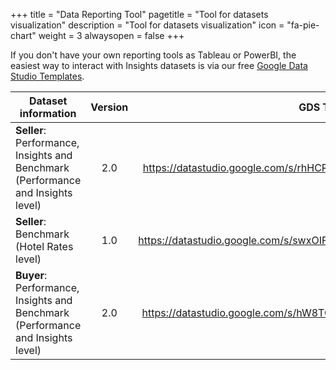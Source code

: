 +++
title = "Data Reporting Tool"
pagetitle = "Tool for datasets visualization"
description = "Tool for datasets visualization"
icon = "fa-pie-chart"
weight = 3
alwaysopen = false
+++


If you don't have your own reporting tools as Tableau or PowerBI, the easiest way to interact with Insights datasets is via our free [Google Data Studio Templates](https://datastudio.google.com/u/0/navigation/reporting). 


| Dataset information          | Version          | GDS Template  |
| -------------    |:----------------:| -----------:  |
| **Seller**: Performance, Insights and Benchmark (Performance and Insights level)    | 2.0              |   https://datastudio.google.com/s/rhHCR2SAoRQ           |
| **Seller**: Benchmark (Hotel Rates level) | 1.0              |   https://datastudio.google.com/s/swxOIFWDGMY          |
| **Buyer**: Performance, Insights and Benchmark (Performance and Insights level)  | 2.0              |   https://datastudio.google.com/s/hW8TCMldzhU           |







